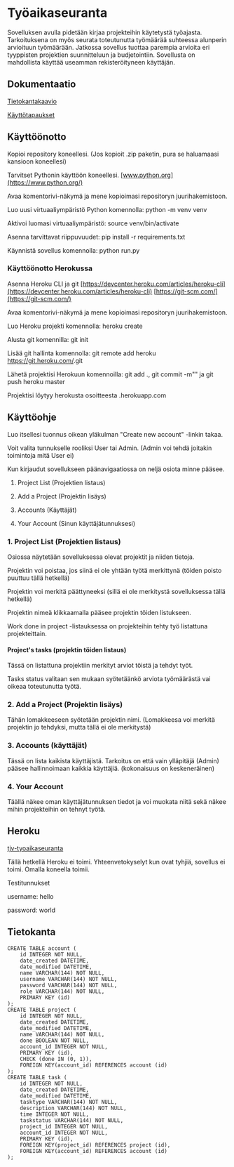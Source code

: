 # Työaikaseuranta

Sovelluksen avulla pidetään kirjaa projekteihin käytetystä työajasta. Tarkoituksena on myös seurata toteutunutta työmäärää suhteessa alunperin arvioituun työmäärään. Jatkossa sovellus tuottaa parempia arvioita eri tyyppisten projektien suunnitteluun ja budjetointiin. Sovellusta on mahdollista käyttää useamman rekisteröityneen käyttäjän.

## Dokumentaatio

[Tietokantakaavio](https://github.com/tjvalkonen/tyoaikaseuranta/blob/master/dokumentointi/Tietokantakaavio02.png)

[Käyttötapaukset](https://github.com/tjvalkonen/tyoaikaseuranta/blob/master/dokumentointi/kayttotapaukset.md)

## Käyttöönotto

Kopioi repository koneellesi. (Jos kopioit .zip paketin, pura se haluamaasi kansioon koneellesi)

Tarvitset Pythonin käyttöön koneellesi. [www.python.org](https://www.python.org/)

Avaa komentorivi-näkymä ja mene kopioimasi repositoryn juurihakemistoon.

Luo uusi virtuaaliympäristö Python komennolla: python -m venv venv

Aktivoi luomasi virtuaaliympäristö: source venv/bin/activate

Asenna tarvittavat riippuvuudet: pip install -r requirements.txt

Käynnistä sovellus komennolla: python run.py

### Käyttöönotto Herokussa

Asenna Heroku CLI ja git [https://devcenter.heroku.com/articles/heroku-cli](https://devcenter.heroku.com/articles/heroku-cli) [https://git-scm.com/](https://git-scm.com/)

Avaa komentorivi-näkymä ja mene kopioimasi repositoryn juurihakemistoon.

Luo Heroku projekti komennolla: heroku create <projektin-nimi>

Alusta git komennilla: git init

Lisää git hallinta komennolla: git remote add heroku https://git.heroku.com/<projektin-nimi>.git

Lähetä projektisi Herokuun komennoilla: git add ., git commit -m"" ja git push heroku master

Projektisi löytyy herokusta osoitteesta <projektin-nimi>.herokuapp.com

## Käyttöohje

Luo itsellesi tuonnus oikean yläkulman "Create new account" -linkin takaa.

Voit valita tunnukselle rooliksi User tai Admin. (Admin voi tehdä joitakin toimintoja mitä User ei)

Kun kirjaudut sovellukseen päänavigaatiossa on neljä osiota minne pääsee.

1. Project List (Projektien listaus)

2. Add a Project (Projektin lisäys)

3. Accounts (Käyttäjät)

4. Your Account (Sinun käyttäjätunnuksesi)

### 1. Project List (Projektien listaus)

Osiossa näytetään sovelluksessa olevat projektit ja niiden tietoja.

Projektin voi poistaa, jos siinä ei ole yhtään työtä merkittynä (töiden poisto puuttuu tällä hetkellä)

Projektin voi merkitä päättyneeksi (sillä ei ole merkitystä sovelluksessa tällä hetkellä)

Projektin nimeä klikkaamalla pääsee projektin töiden listukseen.

Work done in project -listauksessa on projekteihin tehty työ listattuna projekteittain.

#### Project's tasks (projektin töiden listaus)

Tässä on listattuna projektiin merkityt arviot töistä ja tehdyt työt.

Tasks status valitaan sen mukaan syötetäänkö arviota työmäärästä vai oikeaa toteutunutta työtä.

### 2. Add a Project (Projektin lisäys)

Tähän lomakkeeseen syötetään projektin nimi. (Lomakkeesa voi merkitä projektin jo tehdyksi, mutta tällä ei ole merkitystä)

### 3. Accounts (käyttäjät)

Tässä on lista kaikista käyttäjistä. Tarkoitus on että vain ylläpitäjä (Admin) pääsee hallinnoimaan kaikkia käyttäjiä. (kokonaisuus on keskeneräinen)

### 4. Your Account

Täällä näkee oman käyttäjätunnuksen tiedot ja voi muokata niitä sekä näkee mihin projekteihin on tehnyt työtä.

## Heroku

[tjv-tyoaikaseuranta](https://tjv-tyoaikaseuranta.herokuapp.com/)

Tällä hetkellä Heroku ei toimi. Yhteenvetokyselyt kun ovat tyhjiä, sovellus ei toimi. Omalla koneella toimii. 

Testitunnukset

username: hello

password: world

## Tietokanta
```
CREATE TABLE account (
	id INTEGER NOT NULL, 
	date_created DATETIME, 
	date_modified DATETIME, 
	name VARCHAR(144) NOT NULL, 
	username VARCHAR(144) NOT NULL, 
	password VARCHAR(144) NOT NULL, 
	role VARCHAR(144) NOT NULL, 
	PRIMARY KEY (id)
);
CREATE TABLE project (
	id INTEGER NOT NULL, 
	date_created DATETIME, 
	date_modified DATETIME, 
	name VARCHAR(144) NOT NULL, 
	done BOOLEAN NOT NULL, 
	account_id INTEGER NOT NULL, 
	PRIMARY KEY (id), 
	CHECK (done IN (0, 1)), 
	FOREIGN KEY(account_id) REFERENCES account (id)
);
CREATE TABLE task (
	id INTEGER NOT NULL, 
	date_created DATETIME, 
	date_modified DATETIME, 
	tasktype VARCHAR(144) NOT NULL, 
	description VARCHAR(144) NOT NULL, 
	time INTEGER NOT NULL, 
	taskstatus VARCHAR(144) NOT NULL, 
	project_id INTEGER NOT NULL, 
	account_id INTEGER NOT NULL, 
	PRIMARY KEY (id), 
	FOREIGN KEY(project_id) REFERENCES project (id), 
	FOREIGN KEY(account_id) REFERENCES account (id)
);
```

